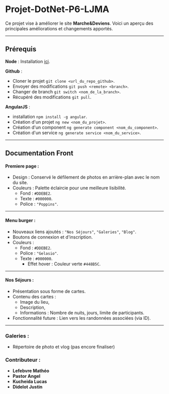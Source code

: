 # Projet-DotNet-P6-LJMA
Ce projet vise à améliorer le site **Marche&Deviens**. Voici un aperçu des principales améliorations et changements apportés.
***

## Prérequis 
**Node** : Installation [ici](https://nodejs.org/en/download/package-manager).

**Github** :
* Cloner le projet `git clone <url_du_repo_github>`.
* Envoyer des modifications `git push <remote> <branch>`.
* Changer de branch `git switch <nom_de_la_branch>`.
* Récupéré des modifications `git pull`.

**AngularJS** : 
* installation `npm install -g angular`. 
* Création d'un projet `ng new <nom_du_projet>`.
* Création d'un component `ng generate component <nom_du_component>`.
* Création d'un service `ng generate service <nom_du_service>`.
***

## Documentation Front

#### Premiere page :
* Design : Conservé le défilement de photos en arrière-plan avec le nom du site.
* Couleurs : Palette éclaircie pour une meilleure lisibilité.
  * Fond : `#DDEBE2`.
  * Texte : `#000000`.
  * Police : `"Poppins"`.
*** 

#### Menu burger : 
* Nouveaux liens ajoutés : `"Nos Séjours"`, `"Galeries"`, `"Blog"`.
* Boutons de connexion et d'inscription.
* Couleurs :
  * Fond : `#DDEBE2`.
  * Police : `"Gelasio"`.
  * Texte : `#000000`.
    * Effet hover : Couleur verte `#448B5C`.
***

#### Nos Séjours : 
* Présentation sous forme de cartes.
* Contenu des cartes :
  * Image du lieu,
  * Description,
  * Informations : Nombre de nuits, jours, limite de participants.
* Fonctionnalité future : Lien vers les randonnées associées (via ID).
***

### Galeries : 
* Répertoire de photo et vlog (pas encore finaliser)

### Contributeur :
* **Lefebvre Mathéo**
* **Pastor Angel**
* **Kucheida Lucas**
* **Didelot Justin**
